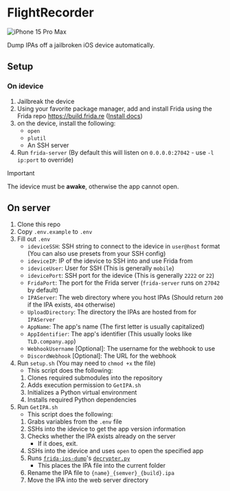# FlightRecorder

![iPhone 15 Pro Max](https://github.com/user-attachments/assets/25ceaca1-c862-4002-bafa-3b18cd7f419c)

Dump IPAs off a jailbroken iOS device automatically.

## Setup

### On idevice

1. Jailbreak the device
2. Using your favorite package manager, add and install Frida using the Frida repo <https://build.frida.re> ([Install docs](https://frida.re/docs/ios/))
3. on the device, install the following:
    - `open`
    - `plutil`
    - An SSH server
4. Run `frida-server` (By default this will listen on `0.0.0.0:27042` - use `-l ip:port` to override)

> [!IMPORTANT]  
> The idevice must be **awake**, otherwise the app cannot open.

## On server

1. Clone this repo
2. Copy `.env.example` to `.env`
3. Fill out `.env`
    - `ideviceSSH`: SSH string to connect to the idevice in `user@host` format (You can also use presets from your SSH config)
    - `ideviceIP`: IP of the idevice to SSH into and use Frida from
    - `ideviceUser`: User for SSH (This is generally `mobile`)
    - `idevicePort`: SSH port for the idevice (This is generally `2222` or `22`)
    - `FridaPort`: The port for the Frida server (`frida-server` runs on `27042` by default)
    - `IPAServer`: The web directory where you host IPAs (Should return `200` if the IPA exists, `404` otherwise)
    - `UploadDirectory`: The directory the IPAs are hosted from for `IPAServer`
    - `AppName`: The app's name (The first letter is usually capitalized)
    - `AppIdentifier`: The app's identifier (This usually looks like `TLD.company.app`)
    - `WebhookUsername` [Optional]: The username for the webhook to use
    - `DiscordWebhook` [Optional]: The URL for the webhook
4. Run `setup.sh` (You may need to `chmod +x` the file)
    - This script does the following:
    1. Clones required submodules into the repository
    2. Adds execution permission to `GetIPA.sh`
    3. Initializes a Python virtual environment
    4. Installs required Python dependencies
5. Run `GetIPA.sh`
    - This script does the following:
    1. Grabs variables from the `.env` file
    2. SSHs into the idevice to get the app version information
    3. Checks whether the IPA exists already on the server
        - If it does, exit.
    4. SSHs into the idevice and uses `open` to open the specified app
    5. Runs [`frida-ios-dump`](https://github.com/miticollo/frida-ios-dump)'s [`decrypter.py`](https://github.com/miticollo/frida-ios-dump/blob/master/decrypter.py)
        - This places the IPA file into the current folder
    6. Rename the IPA file to `{name}_{semver}_{build}.ipa`
    7. Move the IPA into the web server directory
